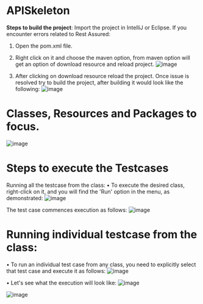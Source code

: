 # APISkeleton
**Steps to build the project**:
Import the project in IntelliJ or Eclipse.
If you encounter errors related to Rest Assured:
1.	Open the pom.xml file. 
2.	Right click on it and choose the maven option, from maven option will get an option of download resource and reload project. ![image](https://github.com/KainosSoftwareLtd/rest-assured-skeleton/assets/6142449/d784468e-d972-49d1-99e4-88ffbfa64f71)

3.	After clicking on download resource reload the project.
Once issue is resolved try to build the project, after building it would look like the following:
 ![image](https://github.com/KainosSoftwareLtd/rest-assured-skeleton/assets/6142449/066fd2d7-fd37-42a2-ab4f-7779e0472ed6)

# Classes, Resources and Packages to focus.

 ![image](https://github.com/KainosSoftwareLtd/rest-assured-skeleton/assets/6142449/7983f8cf-e79a-41e3-87d9-b5ded68f359b)

# Steps to execute the Testcases

Running all the testcase from the class:
•	To execute the desired class, right-click on it, and you will find the 'Run' option in the menu, as demonstrated:
 ![image](https://github.com/KainosSoftwareLtd/rest-assured-skeleton/assets/6142449/96cc99d5-0d7b-45ca-b8aa-1aa7a68714ac)


The test case commences execution as follows:
![image](https://github.com/KainosSoftwareLtd/rest-assured-skeleton/assets/6142449/196d1f92-7c2c-496c-87c4-aafcb9c319be)

# Running individual testcase from the class:
•	To run an individual test case from any class, you need to explicitly select that test case and execute it as follows:
![image](https://github.com/KainosSoftwareLtd/rest-assured-skeleton/assets/6142449/7bb7b023-30ef-4f24-9203-149258c04204)
 
•	Let's see what the execution will look like:
![image](https://github.com/KainosSoftwareLtd/rest-assured-skeleton/assets/6142449/a4ca44c3-01f3-45e1-86c2-c7acee3fcde6)

![image](https://github.com/KainosSoftwareLtd/rest-assured-skeleton/assets/6142449/8c4376af-caaa-40d7-9651-db72e4c8dfa4)
